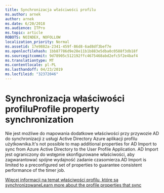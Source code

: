```yaml
---
title: Synchronizacja właściwości profilu
ms.author: arnek
author: arnek
ms.date: 6/20/2018
ms.audience: ITPro
ms.topic: article
ROBOTS: NOINDEX, NOFOLLOW
localization_priority: Normal
ms.assetid: 17e9882a-2341-459f-86d8-6ad8df3bef7e
ms.openlocfilehash: 1bb87786d9e28e11b1b883e5dba0c0588f3db18f
ms.sourcegitcommit: 9d78905c512192ffc4675468abd2efc5f2e4baf4
ms.translationtype: MT
ms.contentlocale: pl-PL
ms.lasthandoff: 04/23/2019
ms.locfileid: "32372046"
---
```

# <a name="profile-property-synchronization"></a><span data-ttu-id="67200-102">Synchronizacja właściwości profilu</span><span class="sxs-lookup"><span data-stu-id="67200-102">Profile property synchronization</span></span>

<span data-ttu-id="67200-103">Nie jest możliwe do mapowania dodatkowe właściwości przy przywozie AD do synchronizacji z usługi Active Directory Azure aplikacji profilu użytkownika.</span><span class="sxs-lookup"><span data-stu-id="67200-103">It's not possible to map additional properties for AD Import to sync from Azure Active Directory to the User Profile Application.</span></span> <span data-ttu-id="67200-104">AD Import jest ograniczony do wstępnie skonfigurowane właściwości, aby zagwarantować spójne wydajność zadanie czasomierza.</span><span class="sxs-lookup"><span data-stu-id="67200-104">AD Import is limited to a preconfigured set of properties to guarantee consistent performance of the timer job.</span></span>
  
[<span data-ttu-id="67200-105">Więcej informacji na temat właściwości profilu, które są synchronizowane</span><span class="sxs-lookup"><span data-stu-id="67200-105">Learn more about the profile properties that sync</span></span>](https://go.microsoft.com/fwlink/?linkid=875671)
  

